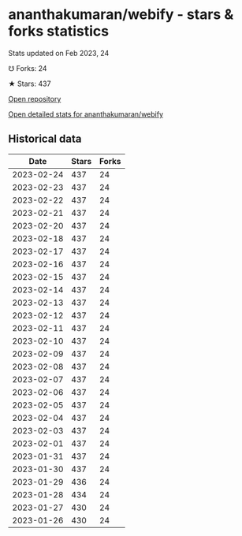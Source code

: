 # ananthakumaran/webify - stars & forks statistics

Stats updated on Feb 2023, 24

☋ Forks: 24

★ Stars: 437

[Open repository](https://github.com/ananthakumaran/webify)

[Open detailed stats for ananthakumaran/webify](https://reviewgithub.com/rep/ananthakumaran/webify)

## Historical data
| Date | Stars | Forks |
|------|-------|-------|
| 2023-02-24 | 437 | 24 | 
| 2023-02-23 | 437 | 24 | 
| 2023-02-22 | 437 | 24 | 
| 2023-02-21 | 437 | 24 | 
| 2023-02-20 | 437 | 24 | 
| 2023-02-18 | 437 | 24 | 
| 2023-02-17 | 437 | 24 | 
| 2023-02-16 | 437 | 24 | 
| 2023-02-15 | 437 | 24 | 
| 2023-02-14 | 437 | 24 | 
| 2023-02-13 | 437 | 24 | 
| 2023-02-12 | 437 | 24 | 
| 2023-02-11 | 437 | 24 | 
| 2023-02-10 | 437 | 24 | 
| 2023-02-09 | 437 | 24 | 
| 2023-02-08 | 437 | 24 | 
| 2023-02-07 | 437 | 24 | 
| 2023-02-06 | 437 | 24 | 
| 2023-02-05 | 437 | 24 | 
| 2023-02-04 | 437 | 24 | 
| 2023-02-03 | 437 | 24 | 
| 2023-02-01 | 437 | 24 | 
| 2023-01-31 | 437 | 24 | 
| 2023-01-30 | 437 | 24 | 
| 2023-01-29 | 436 | 24 | 
| 2023-01-28 | 434 | 24 | 
| 2023-01-27 | 430 | 24 | 
| 2023-01-26 | 430 | 24 | 

